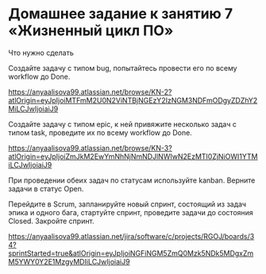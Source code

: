 # Домашнее задание к занятию 7 «Жизненный цикл ПО»

Что нужно сделать

Создайте задачу с типом bug, попытайтесь провести его по всему workflow до Done.

https://anyaalisova99.atlassian.net/browse/KN-2?atlOrigin=eyJpIjoiMTFmM2U0N2ViNTBjNGEzY2IzNGM3NDFmODgyZDZhY2MiLCJwIjoiaiJ9 

Создайте задачу с типом epic, к ней привяжите несколько задач с типом task, проведите их по всему workflow до Done.

https://anyaalisova99.atlassian.net/browse/KN-3?atlOrigin=eyJpIjoiZmJkM2EwYmNhNjNmNDJlNWIwN2EzMTI0ZjNiOWI1YTMiLCJwIjoiaiJ9

При проведении обеих задач по статусам используйте kanban.
Верните задачи в статус Open.


Перейдите в Scrum, запланируйте новый спринт, состоящий из задач эпика и одного бага, стартуйте спринт, проведите задачи до состояния Closed. Закройте спринт.

https://anyaalisova99.atlassian.net/jira/software/c/projects/RGOJ/boards/34?sprintStarted=true&atlOrigin=eyJpIjoiNGFiNGM5ZmQ0Mzk5NDk5MDgxZmM5YWY0Y2E1MzgyMDIiLCJwIjoiaiJ9


